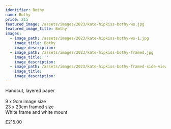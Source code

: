```yaml
---
identifier: Bothy
name: Bothy
price: 215
featured_image: /assets/images/2023/kate-hipkiss-bothy-ws.jpg
featured_image_title: Bothy
images:
  - image_path: /assets/images/2023/kate-hipkiss-bothy-ws-1.jpg
    image_title: Bothy
    image_description:
  - image_path: /assets/images/2023/kate-hipkiss-bothy-framed.jpg
    image_title: ''
    image_description:
  - image_path: /assets/images/2023/kate-hipkiss-bothy-framed-side-view.jpg
    image_title:
    image_description:
---
```

Handcut, layered paper<br><br>9 x 9cm image size<br>23 x 23cm framed size<br>White frame and white mount

£215.00